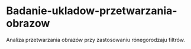 # Badanie-ukladow-przetwarzania-obrazow
Analiza przetwarzania obrazów przy zastosowaniu rónegorodzaju filtrów. 
